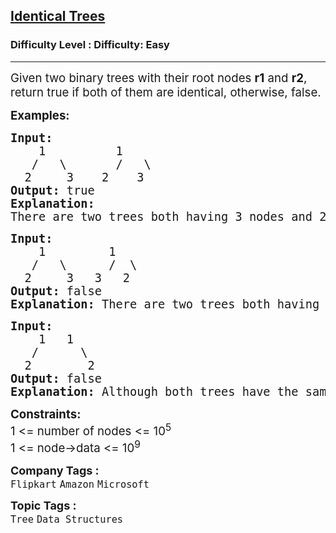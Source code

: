 <h2><a href="https://www.geeksforgeeks.org/problems/determine-if-two-trees-are-identical/1?page=2&status=unsolved&sprint=a663236c31453b969852f9ea22507634&sortBy=accuracy">Identical Trees</a></h2><h3>Difficulty Level : Difficulty: Easy</h3><hr><div class="problems_problem_content__Xm_eO"><p><span style="font-size: 14pt;">Given two binary trees with their root nodes <strong>r1</strong> and <strong>r2</strong>, return true if both of them are identical, otherwise, false.<br></span></p>
<p><span style="font-size: 14pt;"><strong>Examples:</strong></span></p>
<pre><span style="font-size: 14pt;"><strong>Input:
</strong>    1          1
&nbsp;  /   \       /   \
&nbsp; 2     3    2    3
<strong>Output: </strong>true<strong>
Explanation: <br></strong>There are two trees both having 3 nodes and 2 edges, both trees are identical having the root as 1, left child of 1 is 2 and right child of 1 is 3.</span></pre>
<pre><span style="font-size: 14pt;"><strong>Input:
</strong>    1         1
&nbsp;  /   \      /  \
&nbsp; 2     3   3   2
<strong>Output: </strong>false<strong>
Explanation: </strong>There are two trees both having 3 nodes and 2 edges, but both trees are not identical.</span></pre>
<pre><span style="font-size: 14pt;"><strong>Input:
</strong>    1   1
&nbsp;  /      \
&nbsp; 2        2
<strong>Output: </strong>false<strong>
Explanation: </strong>Although both trees have the same node values (1 and 2), they are arranged differently, making the trees non-identical.</span></pre>
<p><span style="font-size: 14pt;"><strong>Constraints:</strong><br>1 &lt;= number of nodes &lt;= 10<sup>5</sup><br>1 &lt;= node-&gt;data &lt;= 10<sup>9</sup></span></p></div><p><span style=font-size:18px><strong>Company Tags : </strong><br><code>Flipkart</code>&nbsp;<code>Amazon</code>&nbsp;<code>Microsoft</code>&nbsp;<br><p><span style=font-size:18px><strong>Topic Tags : </strong><br><code>Tree</code>&nbsp;<code>Data Structures</code>&nbsp;